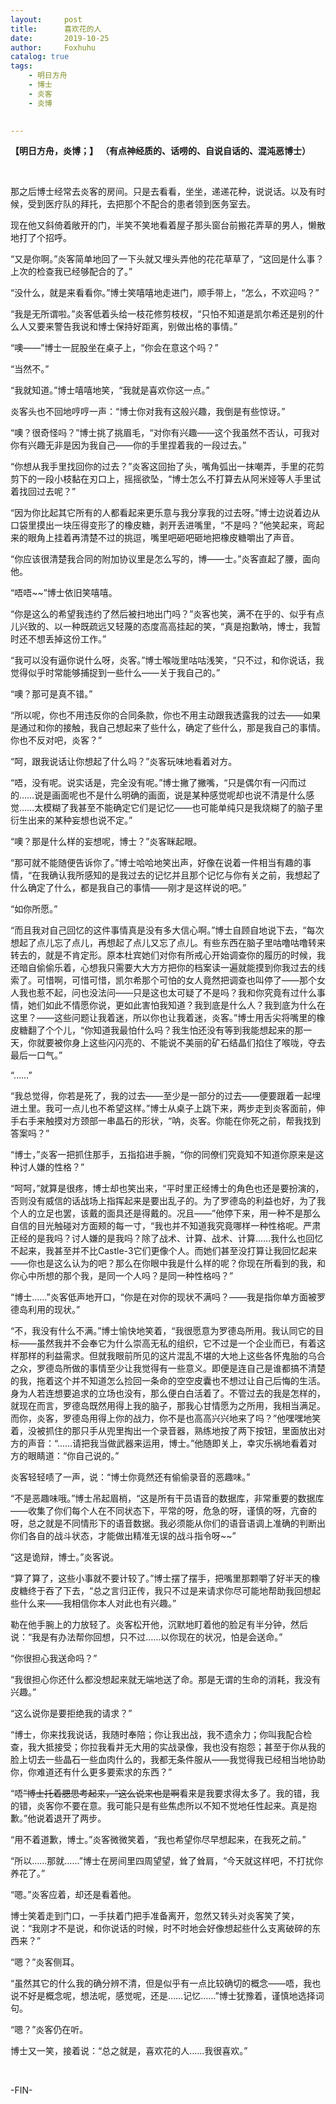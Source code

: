 ```yaml
---
layout:     post
title:      喜欢花的人
date:       2019-10-25
author:     Foxhuhu
catalog: true
tags:
    - 明日方舟
    - 博士
    - 炎客
    - 炎博

    
---
```



**【明日方舟，炎博；】**
**（有点神经质的、话唠的、自说自话的、混沌恶博士）**



&nbsp;
&nbsp;


那之后博士经常去炎客的房间。只是去看看，坐坐，递递花种，说说话。以及有时候，受到医疗队的拜托，去把那个不配合的患者领到医务室去。

现在他又斜倚着敞开的门，半笑不笑地看着屋子那头窗台前搬花弄草的男人，懒散地打了个招呼。

“又是你啊。”炎客简单地回了一下头就又埋头弄他的花花草草了，“这回是什么事？上次的检查我已经够配合的了。”

“没什么，就是来看看你。”博士笑嘻嘻地走进门，顺手带上，“怎么，不欢迎吗？”

“我是无所谓啦。”炎客低着头给一枝花修剪枝杈，“只怕不知道是凯尔希还是别的什么人又要来警告我说和博士保持好距离，别做出格的事情。”

“噢——”博士一屁股坐在桌子上，“你会在意这个吗？”

“当然不。”

“我就知道。”博士嘻嘻地笑，“我就是喜欢你这一点。”

炎客头也不回地哼哼一声：“博士你对我有这般兴趣，我倒是有些惊讶。”

“噢？很奇怪吗？”博士挑了挑眉毛，“对你有兴趣——这个我虽然不否认，可我对你有兴趣无非是因为我自己——你的手里捏着我的一段过去。”

“你想从我手里找回你的过去？”炎客这回抬了头，嘴角弧出一抹嘲弄，手里的花剪剪下的一段小枝黏在刃口上，摇摇欲坠，“博士怎么不打算去从阿米娅等人手里试着找回过去呢？”

“因为你比起其它所有的人都看起来更乐意与我分享我的过去呀。”博士边说着边从口袋里摸出一块压得变形了的橡皮糖，剥开丢进嘴里，“不是吗？”他笑起来，弯起来的眼角上挂着再清楚不过的挑逗，嘴里吧砸吧砸地把橡皮糖嚼出了声音。

“你应该很清楚我合同的附加协议里是怎么写的，博——士。”炎客直起了腰，面向他。

“唔唔~~”博士依旧笑嘻嘻。

“你是这么的希望我违约了然后被扫地出门吗？”炎客也笑，满不在乎的、似乎有点儿兴致的、以一种既疏远又轻蔑的态度高高挂起的笑，“真是抱歉呐，博士，我暂时还不想丢掉这份工作。”

“我可以没有逼你说什么呀，炎客。”博士喉咙里咕咕浅笑，“只不过，和你说话，我觉得似乎时常能够捕捉到一些什么——关于我自己的。”

“噢？那可是真不错。”

“所以呢，你也不用违反你的合同条款，你也不用主动跟我透露我的过去——如果是通过和你的接触，我自己想起来了些什么，确定了些什么，那是我自己的事情。你也不反对吧，炎客？”

“呵，跟我说话让你想起了什么吗？”炎客玩味地看着对方。

“唔，没有呢。说实话是，完全没有呢。”博士撇了撇嘴，“只是偶尔有一闪而过的……说是画面呢也不是什么明确的画面，说是某种感觉呢却也说不清是什么感觉……太模糊了我甚至不能确定它们是记忆——也可能单纯只是我烧糊了的脑子里衍生出来的某种妄想也说不定。”

“噢？那是什么样的妄想呢，博士？”炎客眯起眼。

“那可就不能随便告诉你了。”博士哈哈地笑出声，好像在说着一件相当有趣的事情，“在我确认我所感知的是我过去的记忆并且那个记忆与你有关之前，我想起了什么确定了什么，都是我自己的事情——刚才是这样说的吧。”

“如你所愿。”

“而且我对自己回忆的这件事情真是没有多大信心啊。”博士自顾自地说下去，“每次想起了点儿忘了点儿，再想起了点儿又忘了点儿。有些东西在脑子里咕噜咕噜转来转去的，就是不肯定形。原本杜宾她们对你有所戒心开始调查你的履历的时候，我还暗自偷偷乐着，心想我只需要大大方方把你的档案读一遍就能摸到你我过去的线索了。可惜啊，可惜可惜，凯尔希那个可怕的女人竟然把调查也叫停了——那个女人我也惹不起，问也没法问——只是这也太可疑了不是吗？我和你究竟有过什么事情，她们如此不情愿你说，更如此害怕我知道？我到底是什么人？我到底为什么在这里？——这些问题让我着迷，所以你也让我着迷，炎客。”博士用舌尖将嘴里的橡皮糖翻了个个儿，“你知道我最怕什么吗？我生怕还没有等到我能想起来的那一天，你就要被你身上这些闪闪亮的、不能说不美丽的矿石结晶们掐住了喉咙，夺去最后一口气。”

“……”

“我总觉得，你若是死了，我的过去——至少是一部分的过去——便要跟着一起埋进土里。我可一点儿也不希望这样。”博士从桌子上跳下来，两步走到炎客面前，伸手右手来触摸对方颈部一串晶石的形状，“呐，炎客。你能在你死之前，帮我找到答案吗？”

“博士，”炎客一把抓住那手，五指掐进手腕，“你的同僚们究竟知不知道你原来是这种讨人嫌的性格？”

“呵呵，”就算是很疼，博士却也笑出来，“平时里正经博士的角色也还是要扮演的，否则没有威信的话战场上指挥起来是要出乱子的。为了罗德岛的利益也好，为了我个人的立足也罢，该戴的面具还是得戴的。况且——”他停下来，用一种不是那么自信的目光触碰对方面颊的每一寸，“我也并不知道我究竟哪样一种性格呢。严肃正经的是我吗？讨人嫌的是我吗？除了战术、计算、战术、计算……我什么也回忆不起来，我甚至并不比Castle-3它们更像个人。而她们甚至没打算让我回忆起来——你也是这么认为的吧？那么在你眼中我是什么样的呢？你现在所看到的我，和你心中所想的那个我，是同一个人吗？是同一种性格吗？”

“博士……”炎客低声地开口，“你是在对你的现状不满吗？——我是指你单方面被罗德岛利用的现状。”

“不，我没有什么不满。”博士愉快地笑着，“我很愿意为罗德岛所用。我认同它的目标——虽然我并不会奉它为什么崇高无私的组织，它不过是一个企业而已，有着这样那样的利益需求。但就我眼前所见的这片混乱不堪的大地上这些各怀鬼胎的乌合之众，罗德岛所做的事情至少让我觉得有一些意义。即便是连自己是谁都搞不清楚的我，拖着这个并不知道怎么捡回一条命的空空皮囊也不想过让自己后悔的生活。身为人若连想要追求的立场也没有，那么便白白活着了。不管过去的我是怎样的，就现在而言，罗德岛既然用得上我的脑子，那我心甘情愿为之所用，我相当满足。而你，炎客，罗德岛用得上你的战力，你不是也高高兴兴地来了吗？”他嘿嘿地笑着，没被抓住的那只手从兜里掏出一个录音器，熟练地按了两下按钮，里面放出对方的声音：“……请把我当做武器来运用，博士。”他随即关上，幸灾乐祸地看着对方的眼睛道：“你自己说的。”

炎客轻轻啧了一声，说：“博士你竟然还有偷偷录音的恶趣味。”

“不是恶趣味哦。”博士吊起眉梢，“这是所有干员语音的数据库，非常重要的数据库——收集了你们每个人在不同状态下，平常的呀，危急的呀，谨慎的呀，亢奋的呀，总之就是不同情形下的语音数据。我必须能从你们的语音语调上准确的判断出你们各自的战斗状态，才能做出精准无误的战斗指令呀~~”

“这是诡辩，博士。”炎客说。

“算了算了，这些小事就不要计较了。”博士摆了摆手，把嘴里那颗嚼了好半天的橡皮糖终于吞了下去，“总之言归正传，我只不过是来请求你尽可能地帮助我回想起些什么来——我相信你本人对此也有兴趣。”

勒在他手腕上的力放轻了。炎客松开他，沉默地盯着他的脸足有半分钟，然后说：“我是有办法帮你回想，只不过……以你现在的状况，怕是会送命。”

“你很担心我送命吗？”

“我很担心你还什么都没想起来就无端地送了命。那是无谓的生命的消耗，我没有兴趣。”

“这么说你是要拒绝我的请求？”

“博士，你来找我说话，我随时奉陪；你让我出战，我不遗余力；你叫我配合检查，我大抵接受；你拉我看并无大用的实战录像，我也没有抱怨；甚至于你从我的脸上切去一些晶石一些血肉什么的，我都无条件服从——我觉得我已经相当地协助你，你难道还有什么更多要索求的东西？”

“唔~~”博士托着腮思考起来，“这么说来也是啊~~看来是我要求得太多了。我的错，我的错，炎客你不要在意。我可能只是有些焦虑所以不知不觉地任性起来。真是抱歉。”他说着退开了两步。

“用不着道歉，博士。”炎客微微笑着，“我也希望你尽早想起来，在我死之前。”

“所以……那就……”博士在房间里四周望望，耸了耸肩，“今天就这样吧，不打扰你养花了。”

“嗯。”炎客应着，却还是看着他。

博士笑着走到门口，一手扶着门把手准备离开，忽然又转头对炎客笑了笑，说：“我刚才不是说，和你说话的时候，时不时地会好像想起些什么支离破碎的东西来？”

“嗯？”炎客侧耳。

“虽然其它的什么我的确分辨不清，但是似乎有一点比较确切的概念——唔，我也说不好是概念呢，想法呢，感觉呢，还是……记忆……”博士犹豫着，谨慎地选择词句。

“嗯？”炎客仍在听。

博士又一笑，接着说：“总之就是，喜欢花的人……我很喜欢。”

&nbsp;
&nbsp;

-FIN-


&nbsp;




